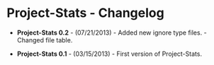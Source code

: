 Project-Stats - Changelog
=========================================

- **Project-Stats 0.2** - (07/21/2013)
        - Added new ignore type files.
        - Changed file table.

- **Project-Stats 0.1** - (03/15/2013)
        - First version of Project-Stats.
